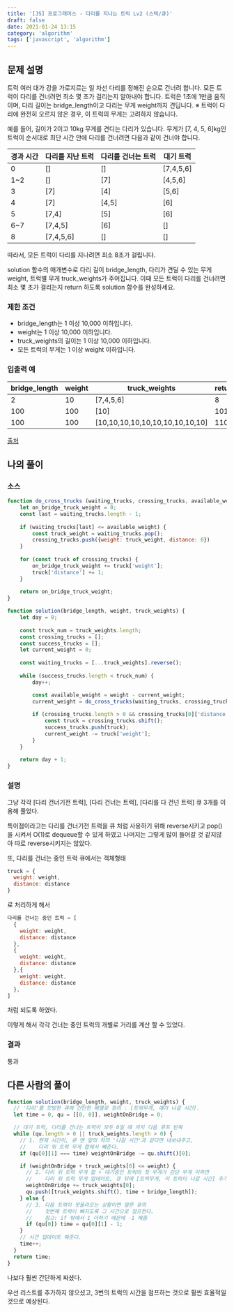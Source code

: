 ```yaml
---
title: '[JS] 프로그래머스 - 다리를 지나는 트럭 Lv2 (스택/큐)'
draft: false
date: 2021-01-24 13:15
category: 'algorithm'
tags: ['javascript', 'algorithm']
---
```


## 문제 설명

트럭 여러 대가 강을 가로지르는 일 차선 다리를 정해진 순으로 건너려 합니다. 모든 트럭이 다리를 건너려면 최소 몇 초가 걸리는지 알아내야 합니다. 트럭은 1초에 1만큼 움직이며, 다리 길이는 bridge_length이고 다리는 무게 weight까지 견딥니다.
※ 트럭이 다리에 완전히 오르지 않은 경우, 이 트럭의 무게는 고려하지 않습니다.

예를 들어, 길이가 2이고 10kg 무게를 견디는 다리가 있습니다. 무게가 [7, 4, 5, 6]kg인 트럭이 순서대로 최단 시간 안에 다리를 건너려면 다음과 같이 건너야 합니다.

| 경과 시간 | 다리를 지난 트럭 | 다리를 건너는 트럭 | 대기 트럭 |
| --------- | ---------------- | ------------------ | --------- |
| 0         | []               | []                 | [7,4,5,6] |
| 1~2       | []               | [7]                | [4,5,6]   |
| 3         | [7]              | [4]                | [5,6]     |
| 4         | [7]              | [4,5]              | [6]       |
| 5         | [7,4]            | [5]                | [6]       |
| 6~7       | [7,4,5]          | [6]                | []        |
| 8         | [7,4,5,6]        | []                 | []        |

따라서, 모든 트럭이 다리를 지나려면 최소 8초가 걸립니다.

solution 함수의 매개변수로 다리 길이 bridge_length, 다리가 견딜 수 있는 무게 weight, 트럭별 무게 truck_weights가 주어집니다. 이때 모든 트럭이 다리를 건너려면 최소 몇 초가 걸리는지 return 하도록 solution 함수를 완성하세요.

### 제한 조건

- bridge_length는 1 이상 10,000 이하입니다.
- weight는 1 이상 10,000 이하입니다.
- truck_weights의 길이는 1 이상 10,000 이하입니다.
- 모든 트럭의 무게는 1 이상 weight 이하입니다.

### 입출력 예

| bridge_length | weight | truck_weights                   | return |
| ------------- | ------ | ------------------------------- | ------ |
| 2             | 10     | [7,4,5,6]                       | 8      |
| 100           | 100    | [10]                            | 101    |
| 100           | 100    | [10,10,10,10,10,10,10,10,10,10] | 110    |

[출처](http://icpckorea.org/2016/ONLINE/problem.pdf)



## 나의 풀이

### 소스

```js
function do_cross_trucks (waiting_trucks, crossing_trucks, available_weight) {
    let on_bridge_truck_weight = 0;
    const last = waiting_trucks.length - 1;
    
    if (waiting_trucks[last] <= available_weight) {
        const truck_weight = waiting_trucks.pop();
        crossing_trucks.push({weight: truck_weight, distance: 0})
    }
    
    for (const truck of crossing_trucks) {
        on_bridge_truck_weight += truck['weight'];
        truck['distance'] += 1;
    }
    
    return on_bridge_truck_weight;
}

function solution(bridge_length, weight, truck_weights) {
    let day = 0;
    
    const truck_num = truck_weights.length;
    const crossing_trucks = [];
    const success_trucks = [];
    let current_weight = 0;
    
    const waiting_trucks = [...truck_weights].reverse();
    
    while (success_trucks.length < truck_num) {
        day++;

        const available_weight = weight - current_weight;
        current_weight = do_cross_trucks(waiting_trucks, crossing_trucks, available_weight);
        
        if (crossing_trucks.length > 0 && crossing_trucks[0]['distance'] >= bridge_length) {
            const truck = crossing_trucks.shift();
            success_trucks.push(truck);
            current_weight -= truck['weight'];
        }
    }
    
    return day + 1;
}
```

### 설명

그냥 각각 [다리 건너기전 트럭], [다리 건너는 트럭], [다리를 다 건넌 트럭] 큐 3개를 이용해 풀었다.

특이점이라고는 다리를 건너기전 트럭을 큐 처럼 사용하기 위해 reverse시키고 pop()을 시켜서 O(1)로 dequeue할 수 있게 하였고 나머지는 그렇게 많이 들어갈 것 같지않아 따로 reverse시키지는 않았다.

또, 다리를 건너는 중인 트럭 큐에서는 객체형태

```js
truck = {
  weight: weight,
  distance: distance
}
```

로 처리하게 해서

```js
다리를 건너는 중인 트럭 = [
  {
    weight: weight,
    distance: distance
  },
  {
    weight: weight,
    distance: distance
  },{
    weight: weight,
    distance: distance
  },
]
```

처럼 되도록 하였다.

이렇게 해서 각각 건너는 중인 트럭의 개별로 거리를 계산 할 수 있었다.

### 결과

통과



## 다른 사람의 풀이

```js
function solution(bridge_length, weight, truck_weights) {
  // '다리'를 모방한 큐에 간단한 배열로 정리 : [트럭무게, 얘가 나갈 시간].
  let time = 0, qu = [[0, 0]], weightOnBridge = 0;

  // 대기 트럭, 다리를 건너는 트럭이 모두 0일 때 까지 다음 루프 반복
  while (qu.length > 0 || truck_weights.length > 0) {
    // 1. 현재 시간이, 큐 맨 앞의 차의 '나갈 시간'과 같다면 내보내주고,
    //    다리 위 트럭 무게 합에서 빼준다.
    if (qu[0][1] === time) weightOnBridge -= qu.shift()[0];

    if (weightOnBridge + truck_weights[0] <= weight) {
      // 2. 다리 위 트럭 무게 합 + 대기중인 트럭의 첫 무게가 감당 무게 이하면 
      //    다리 위 트럭 무게 업데이트, 큐 뒤에 [트럭무게, 이 트럭이 나갈 시간] 추가.
      weightOnBridge += truck_weights[0];
      qu.push([truck_weights.shift(), time + bridge_length]);
    } else {
      // 3. 다음 트럭이 못올라오는 상황이면 얼른 큐의
      //    첫번째 트럭이 빠지도록 그 시간으로 점프한다.
      //    참고: if 밖에서 1 더하기 때문에 -1 해줌
      if (qu[0]) time = qu[0][1] - 1;
    }
    // 시간 업데이트 해준다.
    time++;
  }
  return time;
}
```

나보다 훨씬 간단하게 짜셨다.

우선 리스트를 추가하지 않으셨고, 3번의 트럭의 시간을 점프하는 것으로 훨씬 효율적일 것으로 예상된다.

